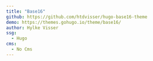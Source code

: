 ```yaml
---
title: "Base16"
github: https://github.com/htdvisser/hugo-base16-theme
demo: https://themes.gohugo.io/theme/base16/
author: Hylke Visser
ssg:
  - Hugo
cms:
  - No Cms
---
```

